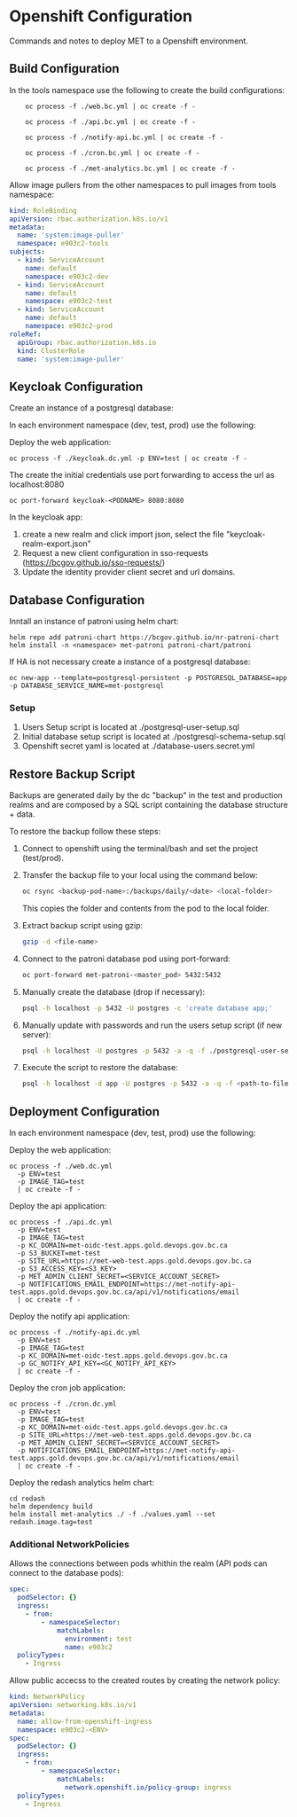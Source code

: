 # Openshift Configuration

Commands and notes to deploy MET to a Openshift environment.

## Build Configuration

In the tools namespace use the following to create the build configurations:

```
    oc process -f ./web.bc.yml | oc create -f -
```

```
    oc process -f ./api.bc.yml | oc create -f -
```

```
    oc process -f ./notify-api.bc.yml | oc create -f -
```

```
    oc process -f ./cron.bc.yml | oc create -f -
```

```
    oc process -f ./met-analytics.bc.yml | oc create -f -
```


Allow image pullers from the other namespaces to pull images from tools namespace:

```yaml
kind: RoleBinding
apiVersion: rbac.authorization.k8s.io/v1
metadata:
  name: 'system:image-puller'
  namespace: e903c2-tools
subjects:
  - kind: ServiceAccount
    name: default
    namespace: e903c2-dev
  - kind: ServiceAccount
    name: default
    namespace: e903c2-test
  - kind: ServiceAccount
    name: default
    namespace: e903c2-prod
roleRef:
  apiGroup: rbac.authorization.k8s.io
  kind: ClusterRole
  name: 'system:image-puller'
```

## Keycloak Configuration

Create an instance of a postgresql database:

In each environment namespace (dev, test, prod) use the following:

Deploy the web application:
```
oc process -f ./keycloak.dc.yml -p ENV=test | oc create -f -
```

The create the initial credentials use port forwarding to access the url as localhost:8080
```
oc port-forward keycloak-<PODNAME> 8080:8080
```

In the keycloak app:
1. create a new realm and click import json, select the file "keycloak-realm-export.json"
1. Request a new client configuration in sso-requests (https://bcgov.github.io/sso-requests/)
1. Update the identity provider client secret and url domains.


## Database Configuration

Inntall an instance of patroni using helm chart:

```
helm repo add patroni-chart https://bcgov.github.io/nr-patroni-chart
helm install -n <namespace> met-patroni patroni-chart/patroni
```

If HA is not necessary create a instance of a postgresql database:

```
oc new-app --template=postgresql-persistent -p POSTGRESQL_DATABASE=app -p DATABASE_SERVICE_NAME=met-postgresql
```

### Setup

1. Users Setup script is located at ./postgresql-user-setup.sql
1. Initial database setup script is located at ./postgresql-schema-setup.sql
1. Openshift secret yaml is located at ./database-users.secret.yml

## Restore Backup Script

Backups are generated daily by the dc "backup" in the test and production realms and are composed by a SQL script containing the database structure + data.

To restore the backup follow these steps:

1. Connect to openshift using the terminal/bash and set the project (test/prod).
1. Transfer the backup file to your local using the command below:

    ```bash
    oc rsync <backup-pod-name>:/backups/daily/<date> <local-folder>
    ```

    This copies the folder and contents from the pod to the local folder.

1. Extract backup script using gzip:

    ```bash
    gzip -d <file-name>
    ```

1. Connect to the patroni database pod using port-forward:

    ```bash
    oc port-forward met-patroni-<master_pod> 5432:5432
    ```

1. Manually create the database (drop if necessary):

    ```bash
    psql -h localhost -p 5432 -U postgres -c 'create database app;'
    ```

1. Manually update with passwords and run the users setup script (if new server):

    ```bash
    psql -h localhost -U postgres -p 5432 -a -q -f ./postgresql-user-setup.sql
    ```

1. Execute the script to restore the database:

    ```bash
    psql -h localhost -d app -U postgres -p 5432 -a -q -f <path-to-file>
    ```

## Deployment Configuration

In each environment namespace (dev, test, prod) use the following:

Deploy the web application:
```
oc process -f ./web.dc.yml 
  -p ENV=test 
  -p IMAGE_TAG=test 
  | oc create -f -
```

Deploy the api application:
```
oc process -f ./api.dc.yml 
  -p ENV=test 
  -p IMAGE_TAG=test 
  -p KC_DOMAIN=met-oidc-test.apps.gold.devops.gov.bc.ca 
  -p S3_BUCKET=met-test 
  -p SITE_URL=https://met-web-test.apps.gold.devops.gov.bc.ca 
  -p S3_ACCESS_KEY=<S3_KEY> 
  -p MET_ADMIN_CLIENT_SECRET=<SERVICE_ACCOUNT_SECRET> 
  -p NOTIFICATIONS_EMAIL_ENDPOINT=https://met-notify-api-test.apps.gold.devops.gov.bc.ca/api/v1/notifications/email 
  | oc create -f -

```

Deploy the notify api application:
```
oc process -f ./notify-api.dc.yml 
  -p ENV=test 
  -p IMAGE_TAG=test 
  -p KC_DOMAIN=met-oidc-test.apps.gold.devops.gov.bc.ca 
  -p GC_NOTIFY_API_KEY=<GC_NOTIFY_API_KEY>
  | oc create -f -

```

Deploy the cron job application:
```
oc process -f ./cron.dc.yml 
  -p ENV=test 
  -p IMAGE_TAG=test 
  -p KC_DOMAIN=met-oidc-test.apps.gold.devops.gov.bc.ca 
  -p SITE_URL=https://met-web-test.apps.gold.devops.gov.bc.ca 
  -p MET_ADMIN_CLIENT_SECRET=<SERVICE_ACCOUNT_SECRET> 
  -p NOTIFICATIONS_EMAIL_ENDPOINT=https://met-notify-api-test.apps.gold.devops.gov.bc.ca/api/v1/notifications/email 
  | oc create -f -

```

Deploy the redash analytics helm chart:
```
cd redash
helm dependency build
helm install met-analytics ./ -f ./values.yaml --set redash.image.tag=test
```


### Additional NetworkPolicies

Allows the connections between pods whithin the realm (API pods can connect to the database pods):

```yaml
spec:
  podSelector: {}
  ingress:
    - from:
        - namespaceSelector:
            matchLabels:
              environment: test
              name: e903c2
  policyTypes:
    - Ingress
```

Allow public accecss to the created routes by creating the network policy:

```yaml
kind: NetworkPolicy
apiVersion: networking.k8s.io/v1
metadata:
  name: allow-from-openshift-ingress
  namespace: e903c2-<ENV>
spec:
  podSelector: {}
  ingress:
    - from:
        - namespaceSelector:
            matchLabels:
              network.openshift.io/policy-group: ingress
  policyTypes:
    - Ingress
```
